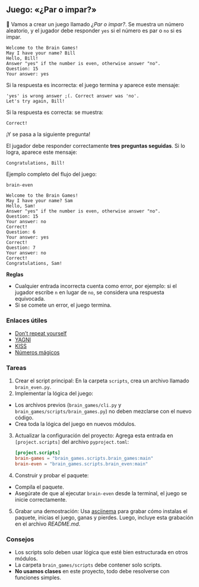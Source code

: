 ## Juego: «¿Par o impar?»

🎲 Vamos a crear un juego llamado _¿Par o impar?_. Se muestra un número aleatorio, y el jugador debe responder `yes` si el número es par o `no` si es impar.


```
Welcome to the Brain Games!
May I have your name? Bill
Hello, Bill!
Answer "yes" if the number is even, otherwise answer "no".
Question: 15
Your answer: yes
```

Si la respuesta es incorrecta: el juego termina y aparece este mensaje:

```
'yes' is wrong answer ;(. Correct answer was 'no'.
Let's try again, Bill!
```

Si la respuesta es correcta: se muestra:

```
Correct!
```

¡Y se pasa a la siguiente pregunta! 

El jugador debe responder correctamente **tres preguntas seguidas**. Si lo logra, aparece este mensaje:

```
Congratulations, Bill!
```

Ejemplo completo del flujo del juego:

```
brain-even

Welcome to the Brain Games!
May I have your name? Sam
Hello, Sam!
Answer "yes" if the number is even, otherwise answer "no".
Question: 15
Your answer: no
Correct!
Question: 6
Your answer: yes
Correct!
Question: 7
Your answer: no
Correct!
Congratulations, Sam!
```
**Reglas**

- Cualquier entrada incorrecta cuenta como error, por ejemplo: si el jugador escribe `n` en lugar de `no`, se considera una respuesta equivocada.
- Si se comete un error, el juego termina.

### Enlaces útiles

* [Don’t repeat yourself](https://es.wikipedia.org/wiki/No_te_repitas)
* [YAGNI](https://es.wikipedia.org/wiki/YAGNI)
* [KISS](https://es.wikipedia.org/wiki/Principio_KISS)
* [Números mágicos](https://es.wikipedia.org/wiki/N%C3%BAmero_m%C3%A1gico_(inform%C3%A1tica))

### Tareas

1. Crear el script principal: En la carpeta `scripts`, crea un archivo llamado `brain_even.py`.
2. Implementar la lógica del juego: 
- Los archivos previos (`brain_games/cli.py` y `brain_games/scripts/brain_games.py`) no deben mezclarse con el nuevo código.
- Crea toda la lógica del juego en nuevos módulos.

3. Actualizar la configuración del proyecto: Agrega esta entrada en `[project.scripts]` del archivo `pyproject.toml`:



    ```toml
    [project.scripts]
    brain-games = "brain_games.scripts.brain_games:main"
    brain-even = "brain_games.scripts.brain_even:main"
    ```

4. Construir y probar el paquete:
- Compila el paquete.
- Asegúrate de que al ejecutar `brain-even` desde la terminal, el juego se inicie correctamente.
5. Grabar una demostración:
Usa [asciinema](https://asciinema.org) para grabar cómo instalas el paquete, inicias el juego, ganas y pierdes. Luego, incluye esta grabación en el archivo _README.md_.

### Consejos

- Los scripts solo deben usar lógica que esté bien estructurada en otros módulos.
- La carpeta `brain_games/scripts` debe contener solo scripts.
- **No usamos clases** en este proyecto, todo debe resolverse con funciones simples.
